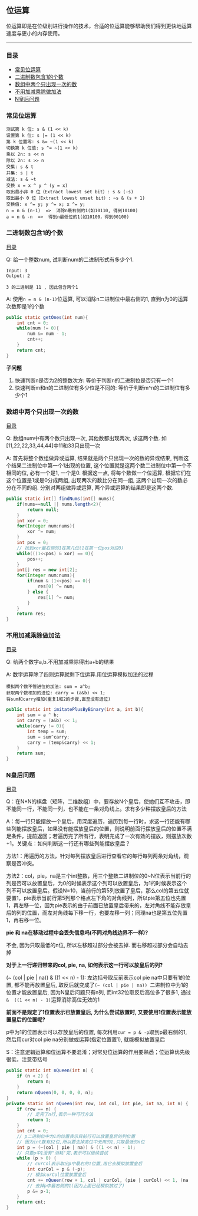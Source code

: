 ## 位运算

位运算即是在位级别进行操作的技术，合适的位运算能够帮助我们得到更快地运算速度与更小的内存使用。

---

### 目录

- [常见位运算](#常见位运算)
- [二进制数包含1的个数](#二进制数包含1的个数)
- [数组中两个只出现一次的数](#数组中两个只出现一次的数)
- [不用加减乘除做加法](#不用加减乘除做加法)
- [N皇后问题](#N皇后问题)



### 常见位运算

```
测试第 k 位: s & (1 << k)
设置第 k 位: s |= (1 << k)
第 k 位置零: s &= ~(1 << k)
切换第 k 位值: s ^= ~(1 << k)
乘以 2n: s << n
除以 2n: s >> n
交集: s & t
并集: s | t
减法: s & ~t
交换 x = x ^ y ^ (y = x)
取出最小非 0 位（Extract lowest set bit）: s & (-s)
取出最小 0 位（Extract lowest unset bit）: ~s & (s + 1)
交换值: x ^= y; y ^= x; x ^= y;
n = n & (n-1)  =>  消除n最右侧的1(如10110, 得到10100)
a = n & -n  =>  得到n最低位的1(如10100，得到00100)
```



### 二进制数包含1的个数

[目录](#目录)

Q: 给一个整数num, 试判断num的二进制形式有多少个1.

```
Input: 3
Output: 2

3 的二进制是 11 , 因此包含两个1
```

A: 使用`n = n & (n-1)`位运算, 可以消除n二进制位中最右侧的1, 直到n为0的运算次数即是1的个数

```java
public static getOnes(int num){
    int cnt = 0;
    while(num != 0){
        num &= num - 1;
        cnt++;
    }
    return cnt;
}
```

**子问题**

1. 快速判断n是否为2的整数次方: 等价于判断n的二进制位是否只有一个1
2. 快速判断m和n的二进制位有多少位是不同的: 等价于判断m^n的二进制位有多少个1



### 数组中两个只出现一次的数

[目录](#目录)

Q: 数组num中有两个数只出现一次, 其他数都出现两次, 求这两个数. 如[11,22,22,33,44,44]中11和33只出现一次

A: 首先将整个数组做异或运算, 结果就是两个只出现一次的数的异或结果, 判断这个结果二进制位中第一个1出现的位置, 这个位置就是这两个数二进制位中第一个不相同的位, 必有一个是1, 一个是0. 根据这一点, 将每个数做一个位运算, 根据它们在这个位置是1或是0分成两组, 出现两次的数比分在同一组, 这两个出现一次的数必分在不同的组. 分别对两组做异或运算, 两个异或运算的结果即是这两个数.

````java
public static int[] findNums(int[] nums){
    if(nums==null || nums.length<2){
        return null;
    }
    int xor = 0;
    for(Integer num:nums){
        xor ^= num;
    }
    int pos = 0;
    // 找到xor最右侧的1在第几位(1在第一位pos对应0)
    while(((1<<pos) & xor) == 0){ 
        pos++;
    }
    int[] res = new int[2];
    for(Integer num:nums){
        if(num & (1<<pos) == 0){
            res[0] ^= num;
        } else {
            res[1] ^= num;
        }
    }    
    return res;
}
````



### 不用加减乘除做加法

[目录](#目录)

Q: 给两个数字a,b.不用加减乘除得出a+b的结果

A:  数字运算除了四则运算就剩下位运算.用位运算模拟加法的过程

```
模拟两个数不管进位的加法: sum = a^b;
获取两个数相加的进位: carry = (a&b) << 1;
将sum和carry相加(重复1和2的步骤,直至没有进位)
```

```java
public static int imitatePlusByBinary(int a, int b){
    int sum = a ^ b;
    int carry = (a&b) << 1;
    while(carry != 0){
        int temp = sum;
        sum = sum^carry;
        carry = (temp&carry) << 1;
    }
    return sum;
}
```



### N皇后问题

[目录](#目录)

Q：在N*N的棋盘（矩阵，二维数组）中，要存放N个皇后，使她们互不攻击，即不能同一行，不能同一列，也不能在一条对角线上。求有多少种摆放皇后的方法

A：每一行只能摆放一个皇后，用深度遍历，遍历到每一行时，求这一行还能有哪些列能摆放皇后，如果没有能摆放皇后的位置，则说明前面行摆放皇后的位置不满足条件，提前返回；若遍历完了所有行，表明完成了一次有效的摆放，则摆放次数+1。关键点：如何判断这一行还有哪些列能摆放皇后？

方法1：用遍历的方法，针对每列摆放皇后进行查看它的每行每列两条对角线，观察是否冲突。

方法2：col，pie，na是三个int整数，用三个整数二进制位的0~N位表示当前行的列是否可以放置皇后，为0的时候表示这个列可以放置皇后，为1的时候表示这个列不可以放置皇后。假设N=10，当前行的第5列放置了皇后，那么col的第五位就要置1，pie表示当前行第5列那个格点左下角的对角线列，所以pie第五位也先置1，再左移一位，因为pie表示的由于前面已放置皇后带来的，左对角线不能存放皇后的列的位置，而左对角线每下移一行，也要左移一列；同理na也是第五位先置1，再右移一位。

**pie 和 na在移动过程中会丢失信息吗(不同对角线边界不一样)?**

不会, 因为只取最低的n位, 所以左移超过部分会被去掉. 而右移超过部分会自动去掉

**对于上一行递归带来的col, pie, na, 如何表示这一行可以放皇后的列?** 

(~ (col | pie | na))  &  ((1 << n) - 1): 左边括号取反前表示col pie na中只要有1的位置, 都不能再放置皇后, 取反后就变成了`(~ (col | pie | na)) `二进制位中为1的位置才能放置皇后, 因为N皇后问题只有n列, 而int32位取反后高位多了很多1, 通过`&  ((1 << n) - 1)`运算消除高位无效的1

**前面不是规定了1位置表示已放置皇后, 为什么尝试放置时, 又要使用1位置表示能放置皇后的位置呢?**

p中为1的位置表示可以存放皇后的位置, 每次利用`cur = p & -p`取到p最右侧的1, 然后用cur对col pie na分别做或运算(指定位置置1), 就能模拟放置皇后

S：注意逻辑运算和位运算不要混淆；对常见位运算的作用要熟悉；位运算优先级很低，注意带括号

````java
public static int nQueen(int n) {
    if (n < 2) {
        return n;
    }
    return nQueen(0, 0, 0, 0, n);
}
private static int nQueen(int row, int col, int pie, int na, int n) {
    if (row == n) {
        // 走完了n行,表示一种可行方法
        return 1;
    }
    int cnt = 0;
    // p二进制位中为1的位置表示目前行可以放置皇后的列位置
    // 因为int数有32位,所以要去掉高位中无用的1,只取最低的n位
    int p = (~(col | pie | na)) & ((1 << n) - 1);
    // 只要p中1没有"消耗"完,表示可以继续尝试
    while (p > 0) {
        // curCol表示取出p中最右的1位置,用它去模拟放置皇后
        int curCol = p & (-p);
        // 模拟curCol位置放置皇后
        cnt += nQueen(row + 1, col | curCol, (pie | curCol) << 1, (na | curCol) >> 1, n);
        // 去掉p中最右侧的1(因为上面已经模拟放过了)
        p &= p-1;
    }
    return cnt;
}
````

